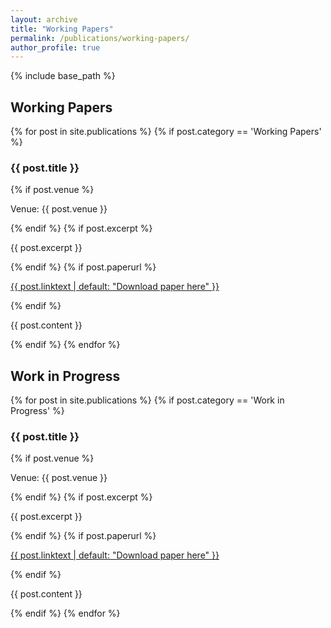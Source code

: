 ```yaml
---
layout: archive
title: "Working Papers"
permalink: /publications/working-papers/
author_profile: true
---
```


{% include base_path %}

<h2>Working Papers</h2>
{% for post in site.publications %}
  {% if post.category == 'Working Papers' %}
    <div>
      <h3>{{ post.title }}</h3>
      {% if post.venue %}<p>Venue: {{ post.venue }}</p>{% endif %}
      {% if post.excerpt %}<p>{{ post.excerpt }}</p>{% endif %}
      {% if post.paperurl %}<p><a href="{{ post.paperurl }}">{{ post.linktext | default: "Download paper here" }}</a></p>{% endif %}
      <p>{{ post.content }}</p>
    </div>
  {% endif %}
{% endfor %}

<h2>Work in Progress</h2>
{% for post in site.publications %}
  {% if post.category == 'Work in Progress' %}
    <div>
      <h3>{{ post.title }}</h3>
      {% if post.venue %}<p>Venue: {{ post.venue }}</p>{% endif %}
      {% if post.excerpt %}<p>{{ post.excerpt }}</p>{% endif %}
      {% if post.paperurl %}<p><a href="{{ post.paperurl }}">{{ post.linktext | default: "Download paper here" }}</a></p>{% endif %}
      <p>{{ post.content }}</p>
    </div>
  {% endif %}
{% endfor %}
